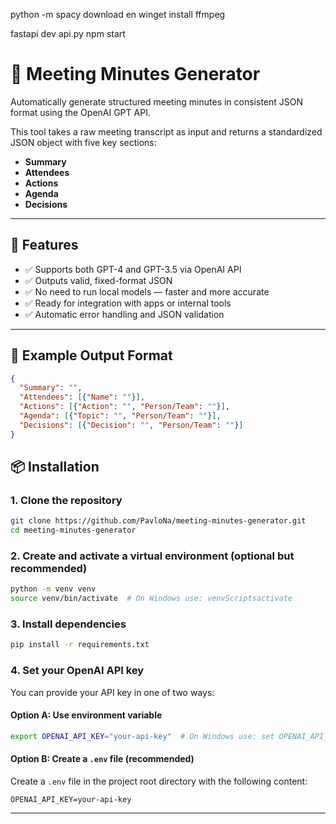python -m spacy download en
winget install ffmpeg

fastapi dev api.py
npm start


# 📝 Meeting Minutes Generator

Automatically generate structured meeting minutes in consistent JSON format using the OpenAI GPT API.

This tool takes a raw meeting transcript as input and returns a standardized JSON object with five key sections:
- **Summary**
- **Attendees**
- **Actions**
- **Agenda**
- **Decisions**

---

## 🚀 Features

- ✅ Supports both GPT-4 and GPT-3.5 via OpenAI API  
- ✅ Outputs valid, fixed-format JSON  
- ✅ No need to run local models — faster and more accurate  
- ✅ Ready for integration with apps or internal tools  
- ✅ Automatic error handling and JSON validation  

---

## 🧠 Example Output Format

```json
{
  "Summary": "",
  "Attendees": [{"Name": ""}],
  "Actions": [{"Action": "", "Person/Team": ""}],
  "Agenda": [{"Topic": "", "Person/Team": ""}],
  "Decisions": [{"Decision": "", "Person/Team": ""}]
}
```


## 📦 Installation

### 1. Clone the repository

```bash
git clone https://github.com/PavloNa/meeting-minutes-generator.git
cd meeting-minutes-generator
```

### 2. Create and activate a virtual environment (optional but recommended)

```bash
python -m venv venv
source venv/bin/activate  # On Windows use: venvScriptsactivate
```

### 3. Install dependencies

```bash
pip install -r requirements.txt
```

### 4. Set your OpenAI API key

You can provide your API key in one of two ways:

#### Option A: Use environment variable

```bash
export OPENAI_API_KEY="your-api-key"  # On Windows use: set OPENAI_API_KEY=your-api-key
```

#### Option B: Create a `.env` file (recommended)

Create a `.env` file in the project root directory with the following content:

```env
OPENAI_API_KEY=your-api-key
```

---